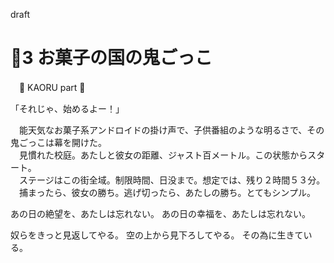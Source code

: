 ﻿draft
# 🍨3 お菓子の国の鬼ごっこ

　🍨 KAORU part 🍨

「それじゃ、始めるよー！」

　能天気なお菓子系アンドロイドの掛け声で、子供番組のような明るさで、その鬼ごっこは幕を開けた。  
　見慣れた校庭。あたしと彼女の距離、ジャスト百メートル。この状態からスタート。  
　ステージはこの街全域。制限時間、日没まで。想定では、残り２時間５３分。  
　捕まったら、彼女の勝ち。逃げ切ったら、あたしの勝ち。とてもシンプル。






あの日の絶望を、あたしは忘れない。
あの日の幸福を、あたしは忘れない。

奴らをきっと見返してやる。
空の上から見下ろしてやる。
その為に生きている。